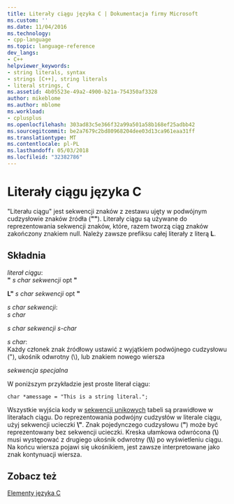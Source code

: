 ```yaml
---
title: Literały ciągu języka C | Dokumentacja firmy Microsoft
ms.custom: ''
ms.date: 11/04/2016
ms.technology:
- cpp-language
ms.topic: language-reference
dev_langs:
- C++
helpviewer_keywords:
- string literals, syntax
- strings [C++], string literals
- literal strings, C
ms.assetid: 4b05523e-49a2-4900-b21a-754350af3328
author: mikeblome
ms.author: mblome
ms.workload:
- cplusplus
ms.openlocfilehash: 303ad83c5e366f32a99a501a58b168ef25adbb42
ms.sourcegitcommit: be2a7679c2bd80968204dee03d13ca961eaa31ff
ms.translationtype: MT
ms.contentlocale: pl-PL
ms.lasthandoff: 05/03/2018
ms.locfileid: "32382786"
---
```

# <a name="c-string-literals"></a>Literały ciągu języka C
"Literału ciągu" jest sekwencji znaków z zestawu ujęty w podwójnym cudzysłowie znaków źródła (**""**). Literały ciągu są używane do reprezentowania sekwencji znaków, które, razem tworzą ciąg znaków zakończony znakiem null. Należy zawsze prefiksu całej literały z literą **L**.  
  
## <a name="syntax"></a>Składnia  
 *literał ciągu*:  
 **"** *s char sekwencji* opt **"**  
  
 **L"** *s char sekwencji* opt **"**  
  
 *s char sekwencji*:  
 *s char*  
  
 *s char sekwencji s-char*  
  
 *s char*:  
 Każdy członek znak źródłowy ustawić z wyjątkiem podwójnego cudzysłowu ("), ukośnik odwrotny (\\), lub znakiem nowego wiersza  
  
 *sekwencja specjalna*  
  
 W poniższym przykładzie jest proste literał ciągu:  
  
```  
char *amessage = "This is a string literal.";  
```  
  
 Wszystkie wyjścia kody w [sekwencji unikowych](../c-language/escape-sequences.md) tabeli są prawidłowe w literałach ciągu. Do reprezentowania podwójny cudzysłów w literale ciągu, użyj sekwencji ucieczki  **\\"**. Znak pojedynczego cudzysłowu (**"**) może być reprezentowany bez sekwencji ucieczki. Kreska ułamkowa odwrócona (**\\**) musi występować z drugiego ukośnik odwrotny (**\\\\**) po wyświetleniu ciągu. Na końcu wiersza pojawi się ukośnikiem, jest zawsze interpretowane jako znak kontynuacji wiersza.  
  
## <a name="see-also"></a>Zobacz też  
 [Elementy języka C](../c-language/elements-of-c.md)